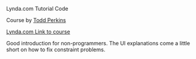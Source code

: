 Lynda.com Tutorial Code

Course by [Todd Perkins](https://twitter.com/asktodd)

[Lynda.com Link to course](http://www.lynda.com/iOS-tutorials/Programming-Non-Programmers-iOS-9-Swift/415363-2.html)

Good introduction for non-programmers. The UI explanations come a little short on how to fix constraint problems. 